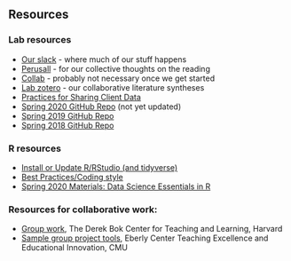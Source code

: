 ## Resources

### Lab resources

* [Our slack](https://publicinteres-jhd4238.slack.com) - where much of our stuff happens
* [Perusall](https://perusall.com/) - for our collective thoughts on the reading
* [Collab](https://collab.its.virginia.edu/portal/site/9c27fd2c-e719-4245-8efd-44a40e15b353) - probably not necessary once we get started
* [Lab zotero](https://www.zotero.org/groups/2302966/pidl_research_literature/library) - our collaborative literature syntheses
* [Practices for Sharing Client Data](https://github.com/commpaslab/publicinterestdata_2020/blob/master/resources/data_agreement.md)
* [Spring 2020 GitHub Repo](https://github.com/datafordemocracy/public-interest-data-2020) (not yet updated)
* [Spring 2019 GitHub Repo](https://github.com/datafordemocracy/PublicInterestData2019)
* [Spring 2018 GitHub Repo](https://github.com/datafordemocracy/PublicInterestData2018)

### R resources

* [Install or Update R/RStudio (and tidyverse)](https://uvastatlab.github.io/phdplus/installR.html)
* [Best Practices/Coding style](https://github.com/commpaslab/publicinterestdata_2020/blob/master/code/examples/bestpractices.R)
* [Spring 2020 Materials: Data Science Essentials in R](https://uvastatlab.github.io/phdplus2020/)

### Resources for collaborative work:

  * [Group work](https://bokcenter.harvard.edu/group-work), The Derek Bok Center for Teaching and Learning, Harvard
  * [Sample group project tools](https://www.cmu.edu/teaching/designteach/teach/instructionalstrategies/groupprojects/tools/index.html), Eberly Center Teaching Excellence and Educational Innovation, CMU 

